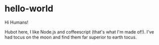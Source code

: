 # hello-world

Hi Humans!

Hubot here, I like Node.js and coffeescript (that's what I'm made of!).
I've had tocus on the moon and find them far superior to earth tocus.
